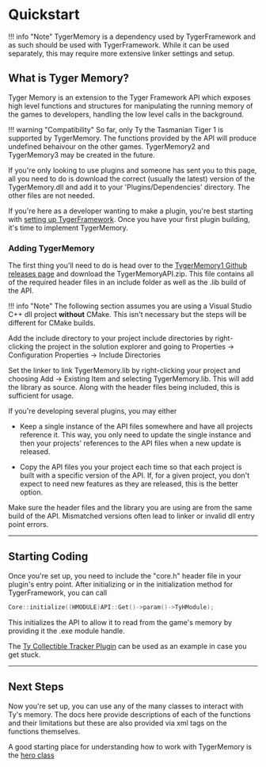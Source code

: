 # Quickstart

!!! info "Note"
    TygerMemory is a dependency used by TygerFramework and as such should be used with TygerFramework. While it can be used separately, this may require more extensive linker settings and setup.

## What is Tyger Memory?

Tyger Memory is an extension to the Tyger Framework API which exposes high level functions and structures for manipulating the running memory of the games to developers, handling the low level calls in the background. 

!!! warning "Compatibility"
    So far, only Ty the Tasmanian Tiger 1 is supported by TygerMemory. The functions provided by the API will produce undefined behaivour on the other games. TygerMemory2 and TygerMemory3 may be created in the future. 

If you're only looking to use plugins and someone has sent you to this page, all you need to do is download the correct (usually the latest) version of the TygerMemory.dll and add it to your 'Plugins/Dependencies' directory. The other files are not needed.

If you're here as a developer wanting to make a plugin, you're best starting with [setting up TygerFramework](../index.md). Once you have your first plugin building, it's time to implement TygerMemory.

### Adding TygerMemory

The first thing you'll need to do is head over to the [TygerMemory1 Github releases page](https://github.com/xMcacutt/TygerMemory1/releases) and download the TygerMemoryAPI.zip. This file contains all of the required header files in an include folder as well as the .lib build of the API. 

!!! info "Note"
    The following section assumes you are using a Visual Studio C++ dll project **without** CMake. This isn't necessary but the steps will be different for CMake builds.

Add the include directory to your project include directories by right-clicking the project in the solution explorer and going to Properties -> Configuration Properties -> Include Directories

Set the linker to link TygerMemory.lib by right-clicking your project and choosing Add -> Existing Item and selecting TygerMemory.lib. This will add the library as source. Along with the header files being included, this is sufficient for usage.

If you're developing several plugins, you may either

- Keep a single instance of the API files somewhere and have all projects reference it. This way, you only need to update the single instance and then your projects' references to the API files when a new update is released.

- Copy the API files you your project each time so that each project is built with a specific version of the API. If, for a given project, you don't expect to need new features as they are released, this is the better option.

Make sure the header files and the library you are using are from the same build of the API. Mismatched versions often lead to linker or invalid dll entry point errors.

---

## Starting Coding

Once you're set up, you need to include the "core.h" header file in your plugin's entry point. After initializing or in the initialization method for TygerFramework, you can call

```cpp
Core::initialize((HMODULE)API::Get()->param()->TyHModule);
```

This initializes the API to allow it to read from the game's memory by providing it the .exe module handle.

The [Ty Collectible Tracker Plugin](https://github.com/xMcacutt/Ty-Collectible-Tracker-Plugin) can be used as an example in case you get stuck.

---

## Next Steps

Now you're set up, you can use any of the many classes to interact with Ty's memory. The docs here provide descriptions of each of the functions and their limitations but these are also provided via xml tags on the functions themselves.

A good starting place for understanding how to work with TygerMemory is the [hero class](./Classes/Hero.md)